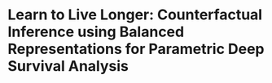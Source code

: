# Learn to Live Longer: Counterfactual Inference using Balanced Representations for Parametric Deep Survival Analysis
